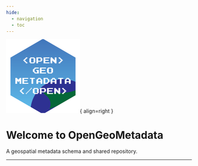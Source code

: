 ```yaml
---
hide:
  - navigation
  - toc
---
```



![Image title](images/ogm-icon.png){ align=right }

# Welcome to OpenGeoMetadata

A geospatial metadata schema and shared repository.


---



 